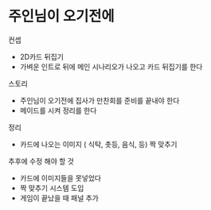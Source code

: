 # 주인님이 오기전에

컨셉
- 2D카드 뒤집기
- 가벼운 인트로 뒤에 메인 시나리오가 나오고 카드 뒤집기를 한다

스토리
- 주인님이 오기전에 집사가 만찬회를 준비를 끝내야 한다
- 메이드를 시켜 정리를 한다

정리
- 카드에 나오는 이미지 ( 식탁, 촛등, 음식, 등) 짝 맞추기

추후에 수정 해야 할 것
- 카드에 이미지들을 못넣었다
- 짝 맞추기 시스템 도입
- 게임이 끝났을 때 패널 추가
